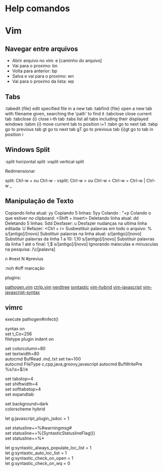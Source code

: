 # Help comandos

# Vim

## Navegar entre arquivos

* Abrir arquivo no vim: e [caminho do arquivo]
* Vai para o proximo: bn
* Volta  para anterior: bp
* Salva e vai para o proximo: wn
* Vai para o proximo da lista: wp

## Tabs

:tabedit {file}   edit specified file in a new tab
:tabfind {file}   open a new tab with filename given, searching the 'path' to find it
:tabclose         close current tab
:tabclose {i}     close i-th tab
:tabs         list all tabs including their displayed windows
:tabm {i}     move current tab to position i+1
:tabn         go to next tab
:tabp         go to previous tab
gt            go to next tab
gT            go to previous tab
{i}gt         go to tab in position i

## Windows Split

:split horizontal split
:vsplit vertical split

Redimensionar

split:  Ctrl-w + ou Ctrl-w -
vsplit: Ctrl-w > ou Ctrl-w <
Ctrl-w =
Ctrl-w |
Ctrl-w _

## Manipulação de Texto 

Copiando linha atual: yy
Copiando 5 linhas: 5yy
Colando : "+p
Colando o que estiver no clipboard: <Shift + Insert>
Deletando linha atual: dd
Deletando 5 linhas: 5dd
Desfaser: u
Desfazer nudanças na ultima linha editada: U
Refazer: <Ctrl + r>
Susbestituir palavras em todo o arquivo: % s/[antigo]/[novo]
Substituir palavras na linha atual: s/[antigo]/[novo]
Substituir palavras da linha 1 a 10: 1,10 s/[antigo]/[novo]
Substituir palavras da linha 1 até o final: 1,$ s/[antigo]/[novo]
Ignorando maisculas e minusculas na pesquisa: /\c[palavra]

n #next
N #previus

:noh #off marcação

plugins:

[pathogen.vim](https://github.com/tpope/vim-pathogen)
[ctrlp.vim](https://github.com/ctrlpvim/ctrlp.vim)
[nerdtree](https://github.com/scrooloose/nerdtree)
[syntastic](https://github.com/scrooloose/syntastic)
[vim-hybrid](https://github.com/w0ng/vim-hybrid)
[vim-javascript](https://github.com/pangloss/vim-javascript)
[vim-javascript-syntax](https://github.com/jelera/vim-javascript-syntax)


## vimrc

execute pathogen#infect()                                                       

syntax on                                                                       
set t_Co=256                                                                    
filetype plugin indent on                                                       

set colorcolumn=80                                                              
set textwidth=80                                                                
autocmd BufRead *.md,*.txt set tw=100                                           
autocmd FileType c,cpp,java,groovy,javascript autocmd BufWritePre <buffer> %s/\s\+$//e

set tabstop=4                                                                   
set shiftwidth=4                                                                
set softtabstop=4                                                               
set expandtab                                                                   

set background=dark                                                             
colorscheme hybrid                                                              

let g:javascript_plugin_jsdoc = 1                                               

set statusline+=%#warningmsg#                                                   
set statusline+=%{SyntasticStatuslineFlag()}                                    
set statusline+=%*                                                              

let g:syntastic_always_populate_loc_list = 1                                    
let g:syntastic_auto_loc_list = 1                                               
let g:syntastic_check_on_open = 1                                               
let g:syntastic_check_on_wq = 0  

